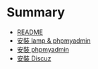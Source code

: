 # Summary

* [README](README.md)
* [安裝 lamp & phpmyadmin](install_lamp.md)
* [安裝 phpmyadmin](inst_phpmyadmin)
* [安裝 Discuz](install_discuz.md)

